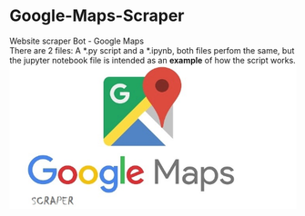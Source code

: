 # Google-Maps-Scraper
Website scraper Bot - Google Maps <br>
There are 2 files: A *.py script and a *.ipynb, both files perfom the same, but the jupyter notebook file is intended as an **example** of how the script works.
![Screenshot](GoogleMapsScraper.jpg)
